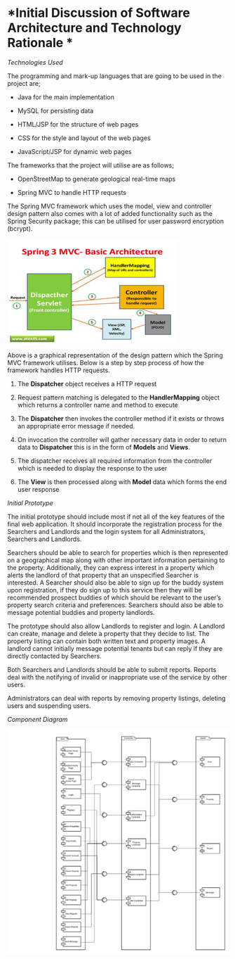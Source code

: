 *Initial Discussion of Software Architecture and Technology Rationale *
=======================================================================

*Technologies Used*

The programming and mark-up languages that are going to be used in the
project are;

-   Java for the main implementation

-   MySQL for persisting data

-   HTML/JSP for the structure of web pages

-   CSS for the style and layout of the web pages

-   JavaScript/JSP for dynamic web pages

The frameworks that the project will utilise are as follows;

-   OpenStreetMap to generate geological real-time maps

-   Spring MVC to handle HTTP requests

The Spring MVC framework which uses the model, view and controller
design pattern also comes with a lot of added functionality such as the
Spring Security package; this can be utilised for user password
encryption (bcrypt).

![](media/springmvc.png)

Above is a graphical representation of the design pattern which the
Spring MVC framework utilises. Below is a step by step process of how
the framework handles HTTP requests.

1)  The **Dispatcher** object receives a HTTP request

2)  Request pattern matching is delegated to the **HandlerMapping**
    object which returns a controller name and method to execute

3)  The **Dispatcher** then invokes the controller method if it exists
    or throws an appropriate error message if needed.

4)  On invocation the controller will gather necessary data in order to
    return data to **Dispatcher** this is in the form of **Models** and
    **Views**.

5)  The dispatcher receives all required information from the controller
    which is needed to display the response to the user

6)  The **View** is then processed along with **Model** data which forms
    the end user response

*Initial Prototype*

The initial prototype should include most if not all of the key features
of the final web application. It should incorporate the registration
process for the Searchers and Landlords and the login system for all
Administrators, Searchers and Landlords.

Searchers should be able to search for properties which is then
represented on a geographical map along with other important information
pertaining to the property. Additionally, they can express interest in a
property which alerts the landlord of that property that an unspecified
Searcher is interested. A Searcher should also be able to sign up for
the buddy system upon registration, if they do sign up to this service
then they will be recommended prospect buddies of which should be
relevant to the user’s property search criteria and preferences.
Searchers should also be able to message potential buddies and property
landlords.

The prototype should also allow Landlords to register and login. A
Landlord can create, manage and delete a property that they decide to
list. The property listing can contain both written text and property
images. A landlord cannot initially message potential tenants but can
reply if they are directly contacted by Searchers.

Both Searchers and Landlords should be able to submit reports. Reports
deal with the notifying of invalid or inappropriate use of the service
by other users.

Administrators can deal with reports by removing property listings,
deleting users and suspending users.

*Component Diagram*

![](media/componentDiagram.png)
